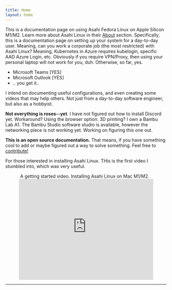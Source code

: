 ```yaml
---
title: Home
layout: home
---
```


This is a documentation page on using Asahi Fedora Linux on Apple Silicon M1/M2. Learn more about Asahi Linux in their [About](https://asahilinux.org/about/) section. Specifically, this is a documentation page on setting up your system for a day-to-day user. Meaning, can you work a corporate job (the most restricted) with Asahi Linux? Meaning, Kubernetes in Azure requires kubelogin, specific AAD Azure Login, etc. Obviously if you require VPN/Proxy, then using your personal laptop will not work for you, duh. Otherwise, so far, yes. 

- Microsoft Teams [YES]
- Microsoft Outlook [YES]
- .. you get it..

I intend on documenting useful configurations, and even creating some videos that may help others. Not just from a day-to-day software engineer, but also as a hobbyist. 

<b>Not everything is roses--yet</b>. I have not figured out how to install Discord yet. Workaround? Using the browser option. 3D printing? I own a Bambu Lab A1. The Bambu Studio software studio is available, however the networking piece is not working yet. Working on figuring this one out. 

<b>This is an open source documentation.</b> That means, if you have something cool to add or maybe figured out a way to solve something. Feel free to [contribute!](https://github.com/jeshernandez/asahi-stuff)

For those interested in installing Asahi Linux. THis is the first video I stumbled into, which was very useful.

<p align="center">A getting started video. Installing Asahi Linux on Mac M1/M2.
&nbsp;
<iframe width="420" height="315" src="https://www.youtube.com/embed/1iiFhhOkv14" frameborder="0" allowfullscreen></iframe>
</p>


----

[^1]: [It can take up to 10 minutes for changes to your site to publish after you push the changes to GitHub](https://docs.github.com/en/pages/setting-up-a-github-pages-site-with-jekyll/creating-a-github-pages-site-with-jekyll#creating-your-site).

[Just the Docs]: https://just-the-docs.github.io/just-the-docs/
[GitHub Pages]: https://docs.github.com/en/pages
[README]: https://github.com/just-the-docs/just-the-docs-template/blob/main/README.md
[Jekyll]: https://jekyllrb.com
[GitHub Pages / Actions workflow]: https://github.blog/changelog/2022-07-27-github-pages-custom-github-actions-workflows-beta/
[use this template]: https://github.com/just-the-docs/just-the-docs-template/generate
